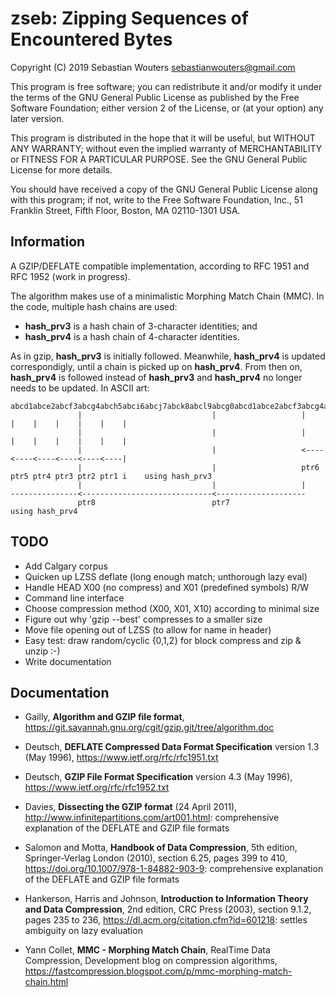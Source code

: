zseb: Zipping Sequences of Encountered Bytes
============================================

Copyright (C) 2019 Sebastian Wouters <sebastianwouters@gmail.com>

This program is free software; you can redistribute it and/or modify
it under the terms of the GNU General Public License as published by
the Free Software Foundation; either version 2 of the License, or
(at your option) any later version.

This program is distributed in the hope that it will be useful,
but WITHOUT ANY WARRANTY; without even the implied warranty of
MERCHANTABILITY or FITNESS FOR A PARTICULAR PURPOSE.  See the
GNU General Public License for more details.

You should have received a copy of the GNU General Public License along
with this program; if not, write to the Free Software Foundation, Inc.,
51 Franklin Street, Fifth Floor, Boston, MA 02110-1301 USA.

Information
-----------

A GZIP/DEFLATE compatible implementation, according to RFC 1951 and RFC
1952 (work in progress).

The algorithm makes use of a minimalistic Morphing Match Chain (MMC).
In the code, multiple hash chains are used:

   - **hash_prv3** is a hash chain of 3-character identities; and
   - **hash_prv4** is a hash chain of 4-character identities.

As in gzip, **hash_prv3** is initially followed. Meanwhile, **hash_prv4** is
updated correspondigly, until a chain is picked up on **hash_prv4**. From
then on, **hash_prv4** is followed instead of **hash_prv3** and **hash_prv4** no
longer needs to be updated. In ASCII art:

    abcd1abce2abcf3abcg4abch5abci6abcj7abck8abcl9abcg0abcd1abce2abcf3abcg4abch5abci6abcj7abck8abcl9abcg0
                   |                             |                   |    |    |    |    |    |    |
                   |                             |                   |    |    |    |    |    |    |
                   |                             |                   <----<----<----<----<----<----|
                   |                             |                   ptr6 ptr5 ptr4 ptr3 ptr2 ptr1 i    using hash_prv3
                   |                             |                   |
    ---------------<-----------------------------<--------------------
                   ptr8                          ptr7                                                   using hash_prv4

TODO
----

   - Add Calgary corpus
   - Quicken up LZSS deflate (long enough match; unthorough lazy eval)
   - Handle HEAD X00 (no compress) and X01 (predefined symbols) R/W
   - Command line interface
   - Choose compression method (X00, X01, X10) according to minimal size
   - Figure out why 'gzip --best' compresses to a smaller size
   - Move file opening out of LZSS (to allow for name in header)
   - Easy test: draw random/cyclic {0,1,2} for block compress and zip & unzip :-) 
   - Write documentation

Documentation
-------------

   - Gailly, **Algorithm and GZIP file format**,
     <https://git.savannah.gnu.org/cgit/gzip.git/tree/algorithm.doc>

   - Deutsch, **DEFLATE Compressed Data Format Specification**
     version 1.3 (May 1996), <https://www.ietf.org/rfc/rfc1951.txt>

   - Deutsch, **GZIP File Format Specification** version 4.3
     (May 1996), <https://www.ietf.org/rfc/rfc1952.txt>

   - Davies, **Dissecting the GZIP format** (24 April 2011),
     <http://www.infinitepartitions.com/art001.html>: comprehensive
     explanation of the DEFLATE and GZIP file formats

   - Salomon and Motta, **Handbook of Data Compression**, 5th edition,
     Springer-Verlag London (2010), section 6.25, pages 399 to 410,
     <https://doi.org/10.1007/978-1-84882-903-9>: comprehensive
     explanation of the DEFLATE and GZIP file formats

   - Hankerson, Harris and Johnson, **Introduction to Information
     Theory and Data Compression**, 2nd edition, CRC Press (2003),
     section 9.1.2, pages 235 to 236,
     <https://dl.acm.org/citation.cfm?id=601218>: settles ambiguity
     on lazy evaluation

   - Yann Collet, **MMC - Morphing Match Chain**, RealTime Data
     Compression, Development blog on compression algorithms,
     <https://fastcompression.blogspot.com/p/mmc-morphing-match-chain.html>

